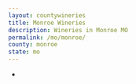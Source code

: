 ```yaml
---
layout: countywineries
title: Monroe Wineries
description: Wineries in Monroe MO
permalink: /mo/monroe/
county: monroe
state: mo
---
```

-
